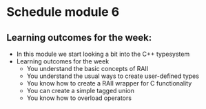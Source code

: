 # Schedule module 6

## Learning outcomes for the week:

- In this module we start looking a bit into the C++ typesystem
- Learning outcomes for the week
    - You understand the basic concepts of RAII
    - You understand the usual ways to create user-defined types
    - You know how to create a RAII wrapper for C functionality
    - You can create a simple tagged union
    - You know how to overload operators
